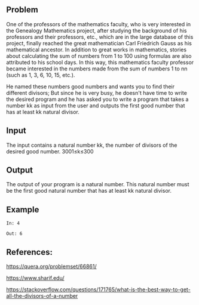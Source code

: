 ## Problem

One of the professors of the mathematics faculty, who is very interested in the Genealogy Mathematics project, after studying the background of his professors and their professors, etc., which are in the large database of this project, finally reached the great mathematician Carl Friedrich Gauss as his mathematical ancestor. In addition to great works in mathematics, stories about calculating the sum of numbers from 1 to 100 using formulas are also attributed to his school days. In this way, this mathematics faculty professor became interested in the numbers made from the sum of numbers 1 to nn (such as 1, 3, 6, 10, 15, etc.).

He named these numbers good numbers and wants you to find their different divisors; But since he is very busy, he doesn't have time to write the desired program and he has asked you to write a program that takes a number kk as input from the user and outputs the first good number that has at least kk natural divisor.


## Input
The input contains a natural number kk, the number of divisors of the desired good number.
3001≤k≤300

## Output
The output of your program is a natural number. This natural number must be the first good natural number that has at least kk natural divisor.

## Example

````
In: 4
````

````
Out: 6
````

## References:
https://quera.org/problemset/66861/

https://www.sharif.edu/

https://stackoverflow.com/questions/171765/what-is-the-best-way-to-get-all-the-divisors-of-a-number

